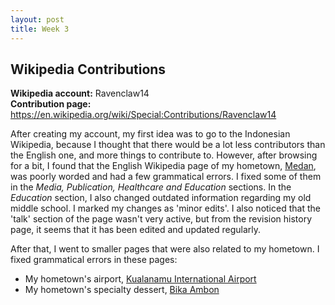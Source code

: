 ```yaml
---
layout: post
title: Week 3
---
```


Wikipedia Contributions
-----------------------

**Wikipedia account:** Ravenclaw14  
**Contribution page:** <https://en.wikipedia.org/wiki/Special:Contributions/Ravenclaw14>

After creating my account, my first idea was to go to the Indonesian Wikipedia, because I thought that there would be a lot less contributors than the English one, and more things to contribute to. However, after browsing for a bit, I found that the English Wikipedia page of my hometown, [Medan](https://en.wikipedia.org/wiki/Medan), was poorly worded and had a few grammatical errors. I fixed some of them in the _Media, Publication, Healthcare and Education_ sections. In the _Education_ section, I also changed outdated information regarding my old middle school. I marked my changes as 'minor edits'. I also noticed that the 'talk' section of the page wasn't very active, but from the revision history page, it seems that it has been edited and updated regularly.  

After that, I went to smaller pages that were also related to my hometown. I fixed grammatical errors in these pages:  
- My hometown's airport, [Kualanamu International Airport](https://en.wikipedia.org/wiki/Kualanamu_International_Airport)
- My hometown's specialty dessert, [Bika Ambon](https://en.wikipedia.org/wiki/Bika_Ambon)
